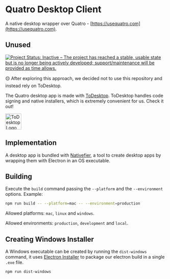 # Quatro Desktop Client

A native desktop wrapper over Quatro - [https://usequatro.com](https://usequatro.com).

## Unused

[![Project Status: Inactive – The project has reached a stable, usable state but is no longer being actively developed; support/maintenance will be provided as time allows.](https://www.repostatus.org/badges/latest/inactive.svg)](https://www.repostatus.org/#inactive)

🟡 After exploring this approach, we decided not to use this repository and instead rely on ToDesktop.

The Quatro desktop app is made with [ToDesktop](https://www.todesktop.com/). ToDesktop handles code signing and native installers, which is extremely convenient for us. Check it out!

<a href="https://www.todesktop.com/" target="_blank"><img src="https://www.todesktop.com/g/logo.png" alt="ToDesktop Logo" width="50"/></a>

## Implementation

A desktop app is bundled with [Nativefier](https://github.com/nativefier/nativefier), a tool to create desktop apps by wrapping them with Electron in an OS executable.

## Building

Execute the `build` command passing the `--platform` and the `--environment` options. Example:

```bash
npm run build -- --platform=mac -- --environment=production
```

Allowed platforms: `mac`, `linux` and `windows`.

Allowed environments: `production`, `development` and `local`.

## Creating Windows Installer

A Windows executable can be created by running the `dist-windows` command, it uses [Electron Installer](https://github.com/electron/windows-installer) to package our electron build in a single `.exe` file.

```bash
npm run dist-windows
```
